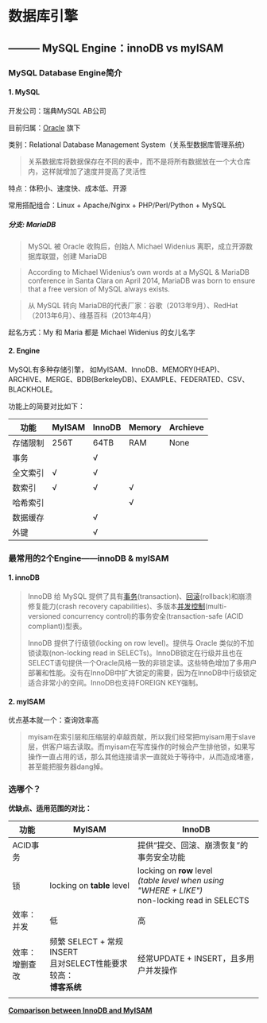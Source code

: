 # 数据库引擎

## ——— MySQL Engine：innoDB vs myISAM

### MySQL Database Engine简介

#### 1. MySQL

开发公司：瑞典MySQL AB公司

目前归属：[Oracle](https://baike.baidu.com/item/Oracle) 旗下

类别：Relational Database Management System（关系型数据库管理系统）

> 关系数据库将数据保存在不同的表中，而不是将所有数据放在一个大仓库内，这样就增加了速度并提高了灵活性

特点：体积小、速度快、成本低、开源

常用搭配组合：Linux + Apache/Nginx + PHP/Perl/Python + MySQL

##### 分支: MariaDB

> MySQL 被 Oracle 收购后，创始人 Michael Widenius 离职，成立开源数据库联盟，创建 MariaDB

> According to Michael Widenius’s own words at a MySQL & MariaDB conference in Santa Clara on April 2014, MariaDB was born to ensure that a free version of MySQL always exists.

> 从 MySQL 转向 MariaDB的代表厂家：谷歌（2013年9月）、RedHat（2013年6月）、维基百科（2013年4月）

起名方式：My 和 Maria 都是 Michael Widenius 的女儿名字

#### 2. Engine

MySQL有多种存储引擎， 如MyISAM、InnoDB、MEMORY(HEAP)、ARCHIVE、MERGE、BDB(BerkeleyDB)、EXAMPLE、FEDERATED、CSV、BLACKHOLE。

功能上的简要对比如下：

| 功能     | MyISAM | InnoDB | Memory | Archieve |
| -------- | ------ | ------ | ------ | -------- |
| 存储限制 | 256T   | 64TB   | RAM    | None     |
| 事务     |        | √      |        |          |
| 全文索引 | √      | √      |        |          |
| 数索引   | √      | √      | √      |          |
| 哈希索引 |        |        | √      |          |
| 数据缓存 |        | √      |        |          |
| 外键     |        | √      |        |          |

### 最常用的2个Engine——innoDB & myISAM

#### 1. innoDB

> InnoDB 给 MySQL 提供了具有[事务](https://baike.baidu.com/item/%E4%BA%8B%E5%8A%A1)(transaction)、[回滚](https://baike.baidu.com/item/%E5%9B%9E%E6%BB%9A)(rollback)和崩溃修复能力(crash recovery capabilities)、多版本[并发控制](https://baike.baidu.com/item/%E5%B9%B6%E5%8F%91%E6%8E%A7%E5%88%B6)(multi-versioned concurrency control)的事务安全(transaction-safe (ACID compliant))型表。
>
> InnoDB 提供了行级锁(locking on row level)。提供与 Oracle 类似的不加锁读取(non-locking read in SELECTs)。InnoDB锁定在行级并且也在SELECT语句提供一个Oracle风格一致的非锁定读。这些特色增加了多用户部署和性能。没有在InnoDB中扩大锁定的需要，因为在InnoDB中行级锁定适合非常小的空间。InnoDB也支持FOREIGN KEY强制。

#### 2. myISAM

优点基本就一个：查询效率高

> myisam在索引层和压缩层的卓越贡献，所以我们经常把myisam用于slave层，供客户端去读取。而myisam在写库操作的时候会产生排他锁，如果写操作一直占用的话，那么其他连接请求一直就处于等待中，从而造成堵塞，甚至能把服务器dang掉。

### 选哪个？

**优缺点、适用范围的对比：**

| 功能               | MyISAM                                                       | InnoDB                                                       |
| ------------------ | ------------------------------------------------------------ | ------------------------------------------------------------ |
| ACID事务           |                                                              | 提供“提交、回滚、崩溃恢复”的事务安全功能                     |
| 锁                 | locking on **table** level                                   | locking on **row** level<br>*(table level when using "WHERE + LIKE")*<br>non-locking read in SELECTS |
| 效率：<br>并发     | 低                                                           | 高                                                           |
| 效率：<br>增删查改 | 频繁 SELECT + 常规 INSERT<br>且对SELECT性能要求较高：<br>**博客系统** | 经常UPDATE + INSERT，且多用户并发操作                        |
|                    |                                                              |                                                              |

[**Comparison between InnoDB and MyISAM**](https://en.wikipedia.org/wiki/Comparison_of_MySQL_database_engines)

<br><br><br><br>

